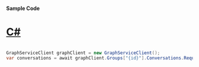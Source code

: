 #### Sample Code
# [C#](#tab/Csharp)

```C#

GraphServiceClient graphClient = new GraphServiceClient();
var conversations = await graphClient.Groups["{id}"].Conversations.Request().GetAsync();

```
